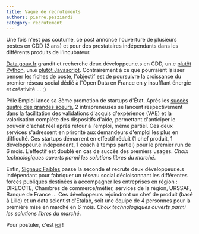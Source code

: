 ```yaml
---
title: Vague de recrutements
authors: pierre.pezziardi
category: recrutement
---
```


Une fois n'est pas coutume, ce post annonce l'ouverture de plusieurs postes en CDD (3 ans) et pour des prestataires indépendants dans les différents produits de l'incubateur.

<!--more-->

[Data.gouv.fr](http://data.gouv.fr) grandit et recherche deux développeur.e.s en CDD, un.e [plutôt Python](http://biep-recrute.talent-soft.com/offre-de-emploi/emploi-developpeur-h-f-_64797.aspx), un.e [plutôt Javascript](http://biep-recrute.talent-soft.com/offre-de-emploi/emploi-developpeur-front-end-h-f-_64792.aspx). Contrairement à ce que pourraient laisser penser les fiches de poste, l'objectif est de poursuivre la croissance du premier réseau social dédié à l'Open Data en France en y insufflant énergie et créativité ... ;)

Pôle Emploi lance sa 3ème promotion de startups d'État. Après les [succès quatre des grandes soeurs](https://www.youtube.com/watch?v=TYbbZ52s_kA), 2 intrapreneuses se lancent respectivement dans la facilitation des validations d'acquis d'expérience (VAE) et la valorisation complète des dispositifs d'aide, permettant d'anticiper le pouvoir d'achat réel après retour à l'emploi, même partiel. Ces deux services s'adressent en prirorité aux demandeurs d'emploi les plus en difficulté. Ces startups démarrent en effectif réduit (1 chef produit, 1 developpeur.e indépendant, 1 coach à temps partiel) pour le premier run de 6 mois. L'effectif est doublé en cas de succès des premiers usages. *Choix technologiques ouverts parmi les solutions libres du marché*.

Enfin, [Signaux Faibles](https://beta.gouv.fr/startup/signaux-faibles.html) passe la seconde et recrute deux développeur.e.s indépendant pour fabriquer un réseau social décloisonnant les différentes forces publiques destinées à accompagner les entreprises en région : DIRECCTE, Chambres de commerce/métier, services de la région, URSSAF, Banque de France ... Ces développeurs rejoindront un chef de produit (basé à Lille) et un data scientist d'Etalab, soit une équipe de 4 personnes pour la première mise en marché en 6 mois. *Choix technologiques ouverts parmi les solutions libres du marché*.

Pour postuler, c'est [ici](mailto:recrutement@beta.gouv.fr) !
